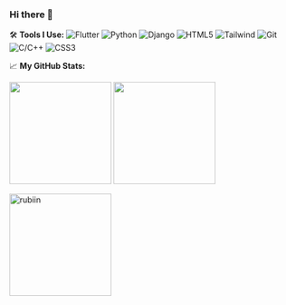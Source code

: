 ### Hi there 👋


🛠️ **Tools I Use:**
![Flutter](https://img.shields.io/badge/-Flutter-black?style=for-the-badge&logo=flutter)
![Python](https://img.shields.io/badge/-Python-black?style=for-the-badge&logo=Python)
![Django](https://img.shields.io/badge/-Django-black?style=for-the-badge&logo=Django)
![HTML5](https://img.shields.io/badge/-HTML5-black?style=for-the-badge&logo=html5&logoColor=white)
![Tailwind](https://img.shields.io/badge/-Tailwindcss-black?style=for-the-badge&logo=tailwindcss&logoColor=1572B6)
![Git](https://img.shields.io/badge/-Git-black?style=for-the-badge&logo=Git)
![C/C++](https://img.shields.io/badge/-C%2FC++-black?style=for-the-badge&logo=c%2B%2B)
![CSS3](https://img.shields.io/badge/-CSS3-black?style=for-the-badge&logo=css3&logoColor=1572B6)


📈 **My GitHub Stats:**

<p>
  <img height="180em" src="https://github-readme-stats.vercel.app/api?username=bigya01&theme=dracula&hide_border=true&include_all_commits=true&count_private=true" />
  <img height="180em" src="https://github-readme-stats.vercel.app/api/top-langs/?username=bigya01&count_private=true&include_all_commits=true&show_icons=true&hide_border=true&hide=html&layout=compact&langs_count=8&theme=dracula"/>
</p>

<p>
  
  <img height="180em"  src="https://github-profile-summary-cards.vercel.app/api/cards/profile-details?username=bigya01&theme=dracula" alt="rubiin"/>
 
</p>



